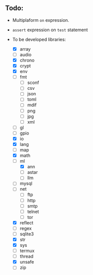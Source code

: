 Todo:
---

- Multiplaform `on` expression.
- `assert` expression on `test` statement

- To be developed libraries:
    - [x] array
    - [ ] audio
    - [x] chrono
    - [x] crypt
    - [x] env
    - [ ] fmt
        - [ ] sconf
        - [ ] csv
        - [ ] json
        - [ ] toml
        - [ ] mdif
        - [ ] png
        - [ ] jpg
        - [ ] xml
    - [ ] gl
    - [ ] gpio
    - [x] io
    - [x] lang
    - [ ] map
    - [x] math
    - [ ] ml
        - [x] ann
        - [ ] astar
        - [ ] llm
    - [ ] mysql
    - [ ] net
        - [ ] ftp
        - [ ] http
        - [ ] smtp
        - [ ] telnet
        - [ ] tor
    - [x] reflect
    - [ ] regex
    - [ ] sqlite3
    - [x] str
    - [x] sys
    - [ ] termux
    - [ ] thread
    - [x] unsafe
    - [ ] zip
